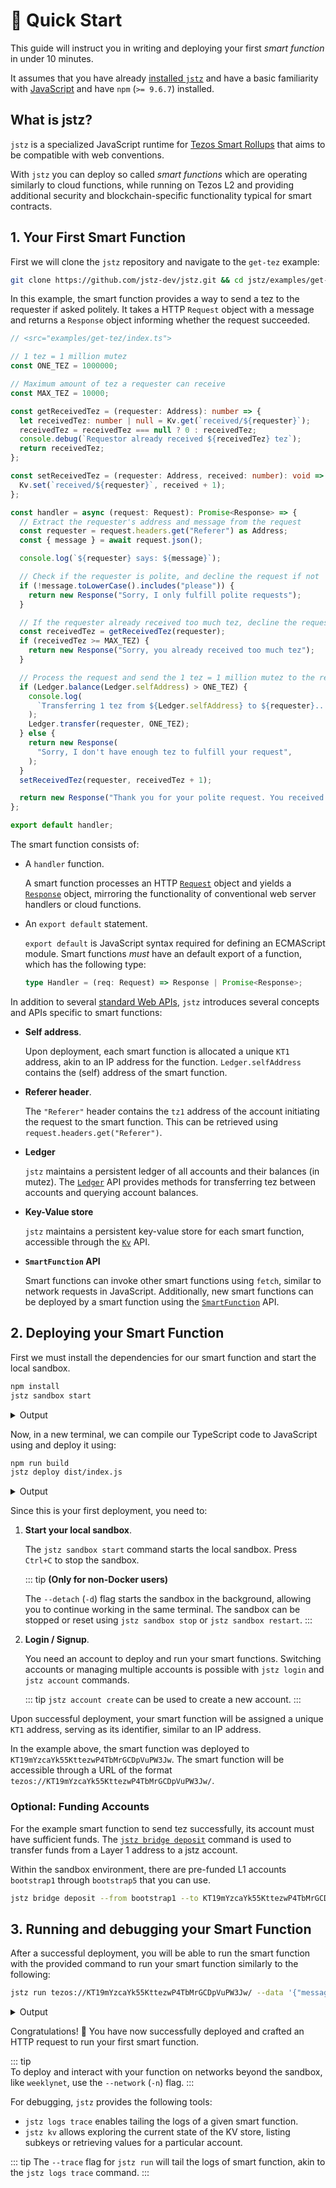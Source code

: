 # 🚀 Quick Start

This guide will instruct you in writing and deploying your first _smart function_ in under 10 minutes.

It assumes that you have already [installed `jstz`](installation.md) and have a basic familiarity with [JavaScript](https://www.youtube.com/watch?v=lkIFF4maKMU) and have `npm` (`>= 9.6.7`) installed.

## What is jstz?

`jstz` is a specialized JavaScript runtime for [Tezos Smart Rollups](https://docs.tezos.com/architecture/smart-rollups) that aims to be compatible with web conventions.

With `jstz` you can deploy so called _smart functions_ which are operating similarly to cloud functions, while running on Tezos L2 and
providing additional security and blockchain-specific functionality typical for smart contracts.

## 1. Your First Smart Function

First we will clone the `jstz` repository and navigate to the `get-tez` example:

```sh
git clone https://github.com/jstz-dev/jstz.git && cd jstz/examples/get-tez
```

In this example, the smart function provides a way to send a tez to the requester if asked politely.
It takes a HTTP `Request` object with a message and returns a `Response` object informing whether the request succeeded.

```typescript
// <src="examples/get-tez/index.ts">

// 1 tez = 1 million mutez
const ONE_TEZ = 1000000;

// Maximum amount of tez a requester can receive
const MAX_TEZ = 10000;

const getReceivedTez = (requester: Address): number => {
  let receivedTez: number | null = Kv.get(`received/${requester}`);
  receivedTez = receivedTez === null ? 0 : receivedTez;
  console.debug(`Requestor already received ${receivedTez} tez`);
  return receivedTez;
};

const setReceivedTez = (requester: Address, received: number): void => {
  Kv.set(`received/${requester}`, received + 1);
};

const handler = async (request: Request): Promise<Response> => {
  // Extract the requester's address and message from the request
  const requester = request.headers.get("Referer") as Address;
  const { message } = await request.json();

  console.log(`${requester} says: ${message}`);

  // Check if the requester is polite, and decline the request if not
  if (!message.toLowerCase().includes("please")) {
    return new Response("Sorry, I only fulfill polite requests");
  }

  // If the requester already received too much tez, decline the request
  const receivedTez = getReceivedTez(requester);
  if (receivedTez >= MAX_TEZ) {
    return new Response("Sorry, you already received too much tez");
  }

  // Process the request and send the 1 tez = 1 million mutez to the requester if you can
  if (Ledger.balance(Ledger.selfAddress) > ONE_TEZ) {
    console.log(
      `Transferring 1 tez from ${Ledger.selfAddress} to ${requester}...`,
    );
    Ledger.transfer(requester, ONE_TEZ);
  } else {
    return new Response(
      "Sorry, I don't have enough tez to fulfill your request",
    );
  }
  setReceivedTez(requester, receivedTez + 1);

  return new Response("Thank you for your polite request. You received 1 tez!");
};

export default handler;
```

The smart function consists of:

- A `handler` function.

  A smart function processes an HTTP [`Request`]() object and yields a [`Response`]() object, mirroring the functionality of conventional
  web server handlers or cloud functions.

- An `export default` statement.

  `export default` is JavaScript syntax required for defining an ECMAScript module.
  Smart functions _must_ have an default export of a function, which has the following type:

  ```typescript
  type Handler = (req: Request) => Response | Promise<Response>;
  ```

In addition to several [standard Web APIs](./api/index.md#web-platform-apis), `jstz` introduces several concepts and APIs specific to smart functions:

- **Self address**.

  Upon deployment, each smart function is allocated a unique `KT1` address, akin to an IP address for the function.
  `Ledger.selfAddress` contains the (self) address of the smart function.

- **Referer header**.

  The `"Referer"` header contains the `tz1` address of the account initiating the request to the smart function.
  This can be retrieved using `request.headers.get("Referer")`.

- **Ledger**

  `jstz` maintains a persistent ledger of all accounts and their balances (in mutez).
  The [`Ledger`](./api/ledger.md) API provides methods for transferring tez between accounts and querying account balances.

- **Key-Value store**

  `jstz` maintains a persistent key-value store for each smart function, accessible through the [`Kv`](./api/kv.md) API.

- **`SmartFunction` API**

  Smart functions can invoke other smart functions using `fetch`, similar to network requests in JavaScript.
  Additionally, new smart functions can be deployed by a smart function using the [`SmartFunction`](./api/smart_function.md) API.

## 2. Deploying your Smart Function

First we must install the dependencies for our smart function and start the local sandbox.

```sh
npm install
jstz sandbox start
```

<details>
<summary>Output</summary>
<pre style="border: 1px solid #ccc; padding: 10px; border-radius: 4px; overflow-x: auto;">
<code style="color: #FFF;">$ npm install
up to date, audited 282 packages in 562ms

42 packages are looking for funding
run `npm fund` for details

found 0 vulnerabilities

$ jstz sandbox start

           __________
           \  jstz  /
            )______(
            |""""""|_.-._,.---------.,_.-._
            |      | | |               | | ''-.
            |      |_| |_             _| |_..-'
            |______| '-' `'---------'` '-'
            )""""""(
           /________\
           `'------'`
         .------------.
        /______________\

        0.1.0-alpha.0 https://github.com/jstz-dev/jstz

octez-node is listening on: http://127.0.0.1:18731
octez-smart-rollup-node is listening on: http://127.0.0.1:8932
jstz-node is listening on: http://127.0.0.1:8933

Tezos bootstrap accounts:
+---------------------------------------------------+---------------+--------------+
| Address | XTZ Balance | CTEZ Balance |
+===================================================+===============+==============+
| (bootstrap1) tz1KqTpEZ7Yob7QbPE4Hy4Wo8fHG8LhKxZSx | 4000000000000 | 100000000000 |
+---------------------------------------------------+---------------+--------------+
| (bootstrap2) tz1gjaF81ZRRvdzjobyfVNsAeSC6PScjfQwN | 4000000000000 | 100000000000 |
+---------------------------------------------------+---------------+--------------+
| (bootstrap3) tz1faswCTDciRzE4oJ9jn2Vm2dvjeyA9fUzU | 4000000000000 | 100000000000 |
+---------------------------------------------------+---------------+--------------+
| (bootstrap4) tz1b7tUupMgCNw2cCLpKTkSD1NZzB5TkP2sv | 4000000000000 | 100000000000 |
+---------------------------------------------------+---------------+--------------+
| (bootstrap5) tz1ddb9NMYHZi5UzPdzTZMYQQZoMub195zgv | 4000000000000 | 100000000000 |
+---------------------------------------------------+---------------+--------------+

</code>
</pre>
</details>

Now, in a new terminal, we can compile our TypeScript code to JavaScript using and deploy it using:

```sh
npm run build
jstz deploy dist/index.js
```

<details>
<summary>Output</summary>
<pre style="border: 1px solid #ccc; padding: 10px; border-radius: 4px; overflow-x: auto;">
<code style="color: #FFF;">$ npm run build
> @jstz-dev/get-tez@0.0.0 build
> esbuild index.ts --bundle --format=esm --target=esnext --minify --outfile=dist/index.js

dist/index.js 777b

⚡ Done in 10ms

$ jstz deploy dist/index.js
You are not logged in. Please type the account name that you want to log into or create as new: alan
Logged in to account alan with address tz1N8BsvfrSjGdomFi5V9RwwYLasgD8s4pxF

Smart function deployed by alan at address: KT19mYzcaYk55KttezwP4TbMrGCDpVuPW3Jw
Run with `jstz run tezos://KT19mYzcaYk55KttezwP4TbMrGCDpVuPW3Jw/ --data <args> --trace`

</code>
</pre>
</details>

Since this is your first deployment, you need to:

1. **Start your local sandbox**.

   The `jstz sandbox start` command starts the local sandbox. Press `Ctrl+C` to stop the sandbox.

   ::: tip
   **(Only for non-Docker users)**

   The `--detach` (`-d`) flag starts the sandbox in the background, allowing you to continue working in the same terminal.
   The sandbox can be stopped or reset using `jstz sandbox stop` or `jstz sandbox restart`.
   :::

2. **Login / Signup**.

   You need an account to deploy and run your smart functions.
   Switching accounts or managing multiple accounts is possible with `jstz login` and `jstz account` commands.

   ::: tip
   `jstz account create` can be used to create a new account.
   :::

Upon successful deployment, your smart function will be assigned a unique `KT1` address, serving as its identifier, similar to an IP address.

In the example above, the smart function was deployed to `KT19mYzcaYk55KttezwP4TbMrGCDpVuPW3Jw`. The smart function will be accessible through a URL of the format `tezos://KT19mYzcaYk55KttezwP4TbMrGCDpVuPW3Jw/`.

### Optional: Funding Accounts

For the example smart function to send tez successfully, its account must have sufficient funds.
The [`jstz bridge deposit`](bridge.md) command is used to transfer funds from a Layer 1 address to a jstz account.

Within the sandbox environment, there are pre-funded L1 accounts `bootstrap1` through `bootstrap5` that you can use.

```sh
jstz bridge deposit --from bootstrap1 --to KT19mYzcaYk55KttezwP4TbMrGCDpVuPW3Jw --amount 10000000
```

## 3. Running and debugging your Smart Function

After a successful deployment, you will be able to run the smart function with the provided command to run your smart function similarly to the following:

```sh
jstz run tezos://KT19mYzcaYk55KttezwP4TbMrGCDpVuPW3Jw/ --data '{"message":"Please, give me some tez."}'
```

<details>
<summary>
Output
</summary>
<pre style="border: 1px solid #ccc; padding: 10px; border-radius: 4px; overflow-x: auto;">
<code style="color: #FFF;">$jstz run tezos://KT19mYzcaYk55KttezwP4TbMrGCDpVuPW3Jw/ --data '{"message":"Please, give me some tez."}'
▐ Running function at tezos://KT19mYzcaYk55KttezwP4TbMrGCDpVuPW3Jw/ 
Status code: 200 OK
Headers: {"content-type": "text/plain;charset=UTF-8"}
Body: Thank you for your polite request. You received 1 tez!
</code></pre>
</details>

Congratulations! 🎉 You have now successfully deployed and crafted an HTTP request to run your first smart function.

::: tip  
To deploy and interact with your function on networks beyond the sandbox, like `weeklynet`, use the `--network` (`-n`) flag.
:::

For debugging, `jstz` provides the following tools:

- `jstz logs trace` enables tailing the logs of a given smart function.
- `jstz kv` allows exploring the current state of the KV store, listing subkeys or retrieving values for a particular account.

::: tip
The `--trace` flag for `jstz run` will tail the logs of smart function, akin to the `jstz logs trace` command.
:::
